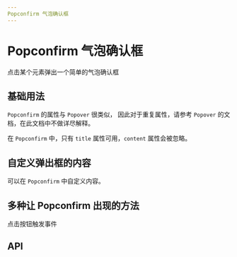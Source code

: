 ```yaml
---
Popconfirm 气泡确认框
---
```


# Popconfirm 气泡确认框

点击某个元素弹出一个简单的气泡确认框

## 基础用法

`Popconfirm` 的属性与 `Popover` 很类似， 因此对于重复属性，请参考 `Popover` 的文档，在此文档中不做详尽解释。

在 `Popconfirm` 中，只有 `title` 属性可用，`content` 属性会被忽略。

<demo path="./def.vue" />

## 自定义弹出框的内容

可以在 `Popconfirm` 中自定义内容。

<demo path="./custom.vue" />

## 多种让 Popconfirm 出现的方法

点击按钮触发事件

<demo path="./trigger.vue" />

## API

<API src="./popconfirm.json" lang="zh"></API>